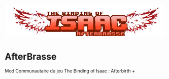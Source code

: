 # ![pageres](assets/imgs/afterbrasse-logo.png)

# AfterBrasse
Mod Communautaire du jeu The Binding of Isaac : Afterbirth +

